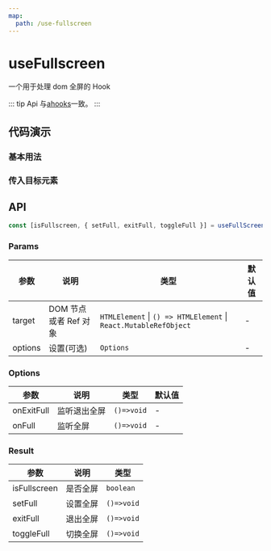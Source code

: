 ```yaml
---
map:
  path: /use-fullscreen
---
```


# useFullscreen

一个用于处理 dom 全屏的 Hook

::: tip
Api 与[ahooks](https://ahooks.js.org/zh-CN/hooks/dom/use-fullscreen)一致。
:::

## 代码演示

### 基本用法

<demo
  src="./demo/demo1.vue"
  language="vue"
  desc="使用 ref 设置需要全屏的元素。">
</demo>

### 传入目标元素

<demo
  src="./demo/demo2.vue"
  language="vue"
  desc="传入一个元素。">
</demo>

## API

```typescript
const [isFullscreen, { setFull, exitFull, toggleFull }] = useFullScreen(target, options?:Options);
```

### Params

| 参数    | 说明                  | 类型                                                             | 默认值 |
| ------- | --------------------- | ---------------------------------------------------------------- | ------ |
| target  | DOM 节点或者 Ref 对象 | `HTMLElement` \| `() => HTMLElement` \| `React.MutableRefObject` | -      |
| options | 设置(可选)            | `Options`                                                        | -      |

### Options

| 参数       | 说明         | 类型       | 默认值 |
| ---------- | ------------ | ---------- | ------ |
| onExitFull | 监听退出全屏 | `()=>void` | -      |
| onFull     | 监听全屏     | `()=>void` | -      |

### Result

| 参数         | 说明     | 类型       |
| ------------ | -------- | ---------- |
| isFullscreen | 是否全屏 | `boolean`  |
| setFull      | 设置全屏 | `()=>void` |
| exitFull     | 退出全屏 | `()=>void` |
| toggleFull   | 切换全屏 | `()=>void` |
